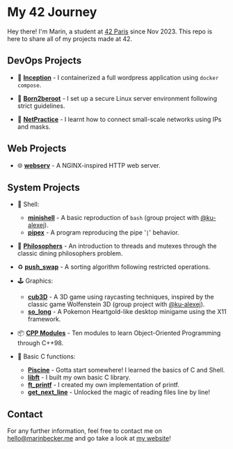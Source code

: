 # My 42 Journey

Hey there! I'm Marin, a student at [42 Paris](https://42.fr) since Nov 2023. This repo is here to share all of my projects made at 42. 

## DevOps Projects

- 🐳 [**Inception**](./devops/inception/) - I containerized a full wordpress application using `docker compose`.

- 🌱 [**Born2beroot**](./devops/born2beroot/) - I set up a secure Linux server environment following strict guidelines.

- 🛜 [**NetPractice**](./devops/netpractice/) - I learnt how to connect small-scale networks using IPs and masks.


## Web Projects
- 🌐 [**webserv**](./https://github.com/42mates/webserv/) - A NGINX-inspired HTTP web server.


## System Projects
- 🐚 Shell: 
	- [**minishell**](https://github.com/42mates/minishell/) - A basic reproduction of `bash` (group project with [@ku-alexej](https://github.com/ku-alexej)).
	- [**pipex**](./system/pipex/) - A program reproducing the pipe '`|`' behavior.

- 🧵 [**Philosophers**](./system/philosophers/) - An introduction to threads and mutexes through the classic dining philosophers problem.

- ♻️ [**push_swap**](./system/push_swap/) - A sorting algorithm following restricted operations.

- 🕹️ Graphics:
	- [**cub3D**](https://github.com/42mates/cub3D) - A 3D game using raycasting techniques, inspired by the classic game Wolfenstein 3D (group project with [@ku-alexej](https://github.com/ku-alexej)).
	- [**so_long**](./system/so_long/) - A Pokemon Heartgold-like desktop minigame using the X11 framework.  

- 📦 [**CPP Modules**](./system/cpp-modules/) - Ten modules to learn Object-Oriented Programming through C++98.

- 🐣 Basic C functions:
	- [**Piscine**](./system/piscine/) - Gotta start somewhere! I learned the basics of C and Shell.
	- [**libft**](./system/libft/) - I built my own basic C library.
	- [**ft_printf**](./system/printf/) - I created my own implementation of printf.
	- [**get_next_line**](./system/get_next_line/) - Unlocked the magic of reading files line by line!

## Contact

For any further information, feel free to contact me on [hello@marinbecker.me](mailto:hello@marinbecker.me) and go take a look at [my website](https://www.marinbecker.me)!

<!--## Still here ?!

You manage to read this entire presentation, congrats !   
Here's a cool meme for you to look at :
<div align="center">
	<img src="./.utils/media/meme-line42.jpg" alt="Cool Meme">
</div>-->
